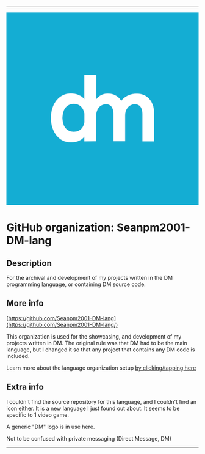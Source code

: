 
***

![DMLOGO.png failed to load. The file may be missing or corrupt. Check the file path for errors first.](/AdditionalInfo/2/Seanpm2001-DM-lang/DMLOGO.png)

# GitHub organization: Seanpm2001-DM-lang

## Description

For the archival and development of my projects written in the DM programming language, or containing DM source code.

## More info

[https://github.com/Seanpm2001-DM-lang](https://github.com/Seanpm2001-DM-lang/)

This organization is used for the showcasing, and development of my projects written in DM. The original rule was that DM had to be the main language, but I changed it so that any project that contains any DM code is included.

Learn more about the language organization setup [by clicking/tapping here](/AdditionalInfo/LanguageOrgs/README.md)

## Extra info

I couldn't find the source repository for this language, and I couldn't find an icon either. It is a new language I just found out about. It seems to be specific to 1 video game.

A generic "DM" logo is in use here.

Not to be confused with private messaging (Direct Message, DM)

***
